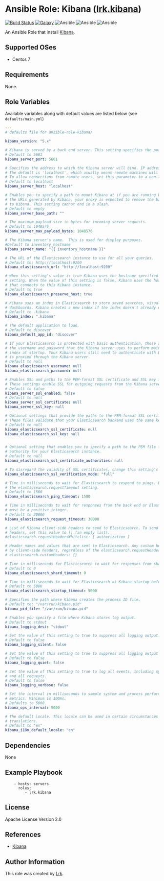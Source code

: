 Ansible Role: Kibana ([lrk.kibana](https://galaxy.ansible.com/lrk/kibana/))
=========
[![Build Status](https://travis-ci.org/lrk/ansible-role-kibana.svg?branch=master)](https://travis-ci.org/lrk/ansible-role-kibana)
[![Galaxy](https://img.shields.io/badge/galaxy-lrk.kibana-blue.svg)](https://galaxy.ansible.com/lrk/kibana)
![Ansible](https://img.shields.io/ansible/role/d/21513.svg)
![Ansible](https://img.shields.io/badge/dynamic/json.svg?label=min_ansible_version&url=https%3A%2F%2Fgalaxy.ansible.com%2Fapi%2Fv1%2Froles%2F21513%2F&query=$.min_ansible_version)
![Ansible](https://img.shields.io/ansible/quality/21513)

An Ansible Role that install [Kibana](https://www.elastic.co/products/kibana).

Supported OSes
--------------
- Centos 7

Requirements
------------
None.

Role Variables
--------------

Available variables along with default values are listed below (see `defaults/main.yml`)

```yml
---
# defaults file for ansible-role-kibana/

kibana_version: "5.x"

# Kibana is served by a back end server. This setting specifies the port to use.
# Default to 5601
kibana_server_port: 5601

# Specifies the address to which the Kibana server will bind. IP addresses and host names are both valid values.
# The default is 'localhost', which usually means remote machines will not be able to connect.
# To allow connections from remote users, set this parameter to a non-loopback address.
# Default to localhost
kibana_server_host: "localhost"

# Enables you to specify a path to mount Kibana at if you are running behind a proxy. This only affects
# the URLs generated by Kibana, your proxy is expected to remove the basePath value before forwarding requests
# to Kibana. This setting cannot end in a slash.
# Default to empty
kibana_server_base_path: ""

# The maximum payload size in bytes for incoming server requests.
# Default to 1048576
kibana_server_max_payload_bytes: 1048576

# The Kibana server's name.  This is used for display purposes.
#Default to inventory_hostname
kibana_server_name: "{{ inventory_hostname }}"

# The URL of the Elasticsearch instance to use for all your queries.
# Default to: http://localhost:9200
kibana_elasticsearch_url: "http://localhost:9200"

# When this setting's value is true Kibana uses the hostname specified in the server.host
# setting. When the value of this setting is false, Kibana uses the hostname of the host
# that connects to this Kibana instance.
# Default to true
kibana_elasticsearch_preserve_host: true

# Kibana uses an index in Elasticsearch to store saved searches, visualizations and
# dashboards. Kibana creates a new index if the index doesn't already exist.
# Default to .kibana
kibana_index: ".kibana"

# The default application to load.
# Default to discover
kibana_default_app_id: "discover"

# If your Elasticsearch is protected with basic authentication, these settings provide
# the username and password that the Kibana server uses to perform maintenance on the Kibana
# index at startup. Your Kibana users still need to authenticate with Elasticsearch, which
# is proxied through the Kibana server.
# Default to null
kibana_elasticsearch_username: null
kibana_elasticsearch_password: null

# Enables SSL and paths to the PEM-format SSL certificate and SSL key files, respectively.
# These settings enable SSL for outgoing requests from the Kibana server to the browser.
# Default to false
kibana_server_ssl_enabled: false
# Default to null
kibana_server_ssl_certificate: null
kibana_server_ssl_key: null

# Optional settings that provide the paths to the PEM-format SSL certificate and key files.
# These files validate that your Elasticsearch backend uses the same key files.
# Default to null
kibana_elasticsearch_ssl_certificate: null
kibana_elasticsearch_ssl_key: null


# Optional setting that enables you to specify a path to the PEM file for the certificate
# authority for your Elasticsearch instance.
# Default to null
kibana_elasticsearch_ssl_certificate_authorities: null

# To disregard the validity of SSL certificates, change this setting's value to 'none'.
kibana_elasticsearch_ssl_verification_mode: "full"

# Time in milliseconds to wait for Elasticsearch to respond to pings. Defaults to the value of
# the elasticsearch.requestTimeout setting.
# Default to 1500
kibana_elasticsearch_ping_timeout: 1500

# Time in milliseconds to wait for responses from the back end or Elasticsearch. This value
# must be a positive integer.
# Default to 30000
kibana_elasticsearch_request_timeout: 30000

# List of Kibana client-side headers to send to Elasticsearch. To send *no* client-side
# headers, set this value to [] (an empty list).
#elasticsearch.requestHeadersWhitelist: [ authorization ]

# Header names and values that are sent to Elasticsearch. Any custom headers cannot be overwritten
# by client-side headers, regardless of the elasticsearch.requestHeadersWhitelist configuration.
# elasticsearch.customHeaders: {}

# Time in milliseconds for Elasticsearch to wait for responses from shards. Set to 0 to disable.
# Default to 0
kibana_elasticsearch_shard_timeout: 0

# Time in milliseconds to wait for Elasticsearch at Kibana startup before retrying.
# Default to 5000
kibana_elasticsearch_startup_timeout: 5000

# Specifies the path where Kibana creates the process ID file.
# Default to: "/var/run/kibana.pid"
kibana_pid_file: "/var/run/kibana.pid"

# Enables you specify a file where Kibana stores log output.
# Default to stdout
kibana_logging_dest: "stdout"

# Set the value of this setting to true to suppress all logging output.
# Default to false
kibana_logging_silent: false

# Set the value of this setting to true to suppress all logging output other than error messages.
# Default to false
kibana_logging_quiet: false

# Set the value of this setting to true to log all events, including system usage information
# and all requests.
# Default to false
kibana_logging_verbose: false

# Set the interval in milliseconds to sample system and process performance
# metrics. Minimum is 100ms.
# Defaults to 5000.
kibana_ops_interval: 5000

# The default locale. This locale can be used in certain circumstances to substitute any missing
# translations.
# Default to "en"
kibana_i18n_default_locale: "en"

```

Dependencies
------------

None

Example Playbook
----------------

```
    - hosts: servers
      roles:
         - lrk.kibana
```

 License
 -------

 Apache License Version 2.0

 References
 ----------

- [Kibana](https://www.elastic.co/products/kibana)

Author Information
------------------
This role was created by [Lrk](https://github.com/lrk).
